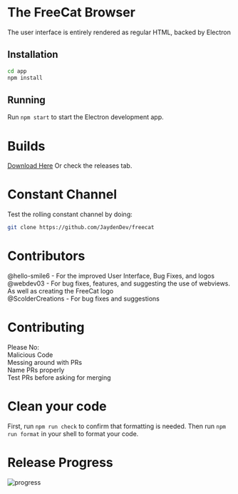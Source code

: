 # The FreeCat Browser

The user interface is entirely rendered as regular HTML, backed by Electron

## Installation

```bash
cd app
npm install
```

## Running

Run `npm start` to start the Electron development app.

# Builds

[Download Here](https://dl.jaydendev.repl.co/freecat)
Or check the releases tab.

# Constant Channel

Test the rolling constant channel by doing:

```bash
git clone https://github.com/JaydenDev/freecat
```

# Contributors

@hello-smile6 - For the improved User Interface, Bug Fixes, and logos \
@webdev03 - For bug fixes, features, and suggesting the use of webviews. As well as creating the FreeCat logo \
@ScolderCreations - For bug fixes and suggestions

# Contributing

Please No: \
Malicious Code \
Messing around with PRs \
Name PRs properly \
Test PRs before asking for merging

# Clean your code
First, run ```npm run check``` to confirm that formatting is needed. Then run ```npm run format``` in your shell to format your code.
# Release Progress

![progress](https://progress-bar.dev/44/?scale=2000?title=1.1)
